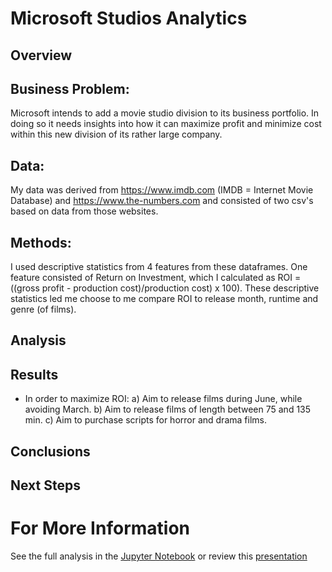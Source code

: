 # Microsoft Studios Analytics

## Overview

## Business Problem:

Microsoft intends to add a movie studio division to its business portfolio. In doing so it needs insights into how it can maximize profit and minimize cost within this new division of its rather large company.

## Data:
My data was derived from https://www.imdb.com (IMDB = Internet Movie Database) and https://www.the-numbers.com and consisted of two csv's based on data from those websites.

## Methods:
I used descriptive statistics from 4 features from these dataframes. One feature consisted of Return on Investment, which I calculated as ROI = ((gross profit - production cost)/production cost) x 100).
These descriptive statistics led me choose to me compare ROI to release month, runtime and genre (of films).

## Analysis


## Results
- In order to maximize ROI:
a) Aim to release films during June, while avoiding March.
b) Aim to release films of length between 75 and 135 min.
c) Aim to purchase scripts for horror and drama films.

## Conclusions

## Next Steps

# For More Information

See the full analysis in the [Jupyter Notebook](./Jupyter_Notebook.ipynb) or review this [presentation](./Microsoft_Insights.pdf)


